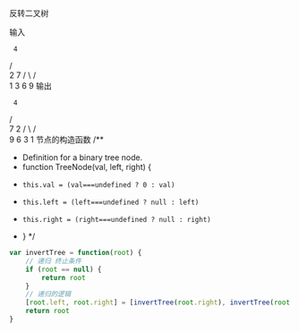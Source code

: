 反转二叉树

输入     

     4

   /   \
  2     7
 / \   / \
1   3 6   9
输出

     4

   /   \
  7     2
 / \   / \
9   6 3   1
节点的构造函数
/**
 * Definition for a binary tree node.
 * function TreeNode(val, left, right) {
 *     this.val = (val===undefined ? 0 : val)
 *     this.left = (left===undefined ? null : left)
 *     this.right = (right===undefined ? null : right)
 * }
 */

```js
var invertTree = function(root) {
    // 递归 终止条件
    if (root == null) {
        return root
    }
    // 递归的逻辑
    [root.left, root.right] = [invertTree(root.right), invertTree(root.left)]
    return root
}
```
